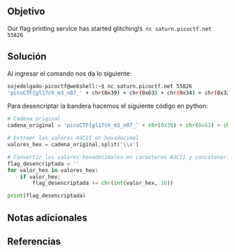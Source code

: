 ## Objetivo
Our flag printing service has started glitching!`$ nc saturn.picoctf.net 55826`
## Solución

Al ingresar el comando nos da lo siguiente:
```bash
sojedelgado-picoctf@webshell:~$ nc saturn.picoctf.net 55826
'picoCTF{gl17ch_m3_n07_' + chr(0x39) + chr(0x63) + chr(0x34) + chr(0x32) + chr(0x61) + chr(0x34) + chr(0x35) + chr(0x64) + '}'
```

Para desencriptar la bandera hacemos el siguiente código en python:
```python
# Cadena original
cadena_original = 'picoCTF{gl17ch_m3_n07_' + chr(0x39) + chr(0x63) + chr(0x34) + chr(0x32) + chr(0x61) + chr(0x34) + chr(0x35) + chr(0x64) + '}'

# Extraer los valores ASCII en hexadecimal
valores_hex = cadena_original.split('\\x')

# Convertir los valores hexadecimales en caracteres ASCII y concatenarlos
flag_desencriptada = ''
for valor_hex in valores_hex:
    if valor_hex:
        flag_desencriptada += chr(int(valor_hex, 16))

print(flag_desencriptada)

```

## Notas adicionales

## Referencias